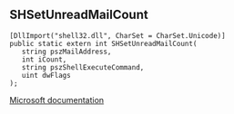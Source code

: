 ## SHSetUnreadMailCount

```
[DllImport("shell32.dll", CharSet = CharSet.Unicode)]
public static extern int SHSetUnreadMailCount(
   string pszMailAddress,
   int iCount,
   string pszShellExecuteCommand,
   uint dwFlags
);
```

[Microsoft documentation](https://docs.microsoft.com/en-us/windows/win32/api/shellapi/nf-shellapi-shsetunreadmailcountw)
